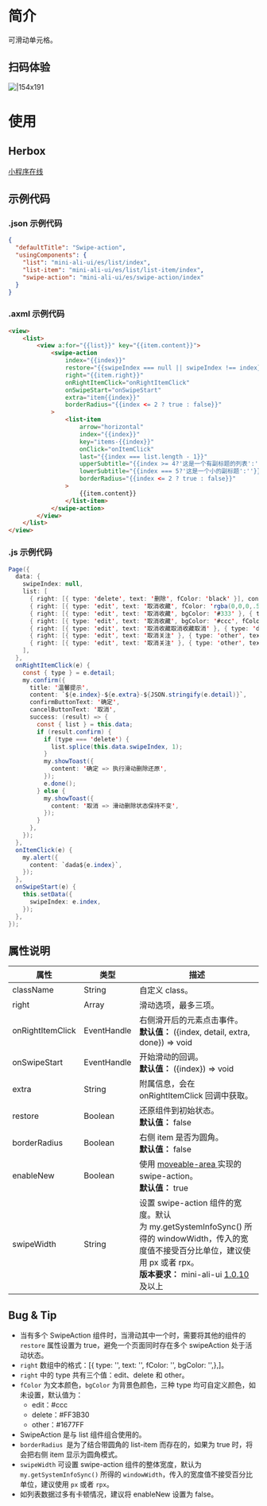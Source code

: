 
# 简介
可滑动单元格。

## 扫码体验
![|154x191](https://mdn.alipayobjects.com/afts/img/A*mFvzSLKvHNkAAAAAAAAAAABkAa8wAA/original?bz=openpt_doc&t=RSHzP1ClIiW9jF9s9JrMZQAAAABkMK8AAAAA#align=left&display=inline&height=191&margin=%5Bobject%20Object%5D&originHeight=191&originWidth=154&status=done&style=none&width=154)

# 使用

## Herbox
[小程序在线](https://herbox-embed.alipay.com/s/doc-aliui-swipe-action?theme=light&previewZoom=75&chInfo=openhome-doc) 

## 示例代码

### .json 示例代码
```json
{
  "defaultTitle": "Swipe-action",
  "usingComponents": {
    "list": "mini-ali-ui/es/list/index",
    "list-item": "mini-ali-ui/es/list/list-item/index",
    "swipe-action": "mini-ali-ui/es/swipe-action/index"
  }
}
```

### .axml 示例代码
```html
<view>
	<list>
		<view a:for="{{list}}" key="{{item.content}}">
			<swipe-action
				index="{{index}}"
				restore="{{swipeIndex === null || swipeIndex !== index}}"
				right="{{item.right}}"
				onRightItemClick="onRightItemClick"
				onSwipeStart="onSwipeStart"
				extra="item{{index}}"
				borderRadius="{{index <= 2 ? true : false}}"
			>
				<list-item
					arrow="horizontal"
					index="{{index}}"
					key="items-{{index}}"
					onClick="onItemClick"
					last="{{index === list.length - 1}}"
					upperSubtitle="{{index >= 4?'这是一个有副标题的列表':''}}"
					lowerSubtitle="{{index === 5?'这是一个小的副标题':''}}"
					borderRadius="{{index <= 2 ? true : false}}"
				>
					{{item.content}}
				</list-item>
			</swipe-action>
		</view>
	</list>
</view>
```

### .js 示例代码
```java
Page({
  data: {
    swipeIndex: null,
    list: [
      { right: [{ type: 'delete', text: '删除', fColor: 'black' }], content: '更换文字颜色' },
      { right: [{ type: 'edit', text: '取消收藏', fColor: 'rgba(0,0,0,.5)' }, { type: 'delete', text: '删除', fColor: 'yellow' }, { type: 'other', text: '新增一个' }], content: '改变文字颜色' },
      { right: [{ type: 'edit', text: '取消收藏', bgColor: '#333' }, { type: 'delete', text: '删除' }], content: '其中一个背景色变化' },
      { right: [{ type: 'edit', text: '取消收藏', bgColor: '#ccc', fColor: '#f00' }, { type: 'delete', text: '删除', bgColor: '#0ff', fColor: '#333' }], content: '文字和背景色同时改变' },
      { right: [{ type: 'edit', text: '取消收藏取消收藏取消' }, { type: 'delete', text: '删除删除删除删除' }], content: '默认颜色样式' },
      { right: [{ type: 'edit', text: '取消关注' }, { type: 'other', text: '免打扰' }, { type: 'delete', text: '删除' }], content: '三个选项的卡片' },
      { right: [{ type: 'edit', text: '取消关注' }, { type: 'other', text: '免打扰' }, { type: 'delete', text: '删除' }], content: '三个选项的卡片三个选项的卡片三个选项的卡片三个选项的卡片三个选项的卡片三个选项的卡片三个选项的卡片三个选项的卡片三个选项的卡片三个选项的卡片三个选项的卡片三个选项的卡片三个选项的卡片三个选项的卡片三个选项的卡片三个选项的卡片三个选项的卡片' },
    ],
  },
  onRightItemClick(e) {
    const { type } = e.detail;
    my.confirm({
      title: '温馨提示',
      content: `${e.index}-${e.extra}-${JSON.stringify(e.detail)}`,
      confirmButtonText: '确定',
      cancelButtonText: '取消',
      success: (result) => {
        const { list } = this.data;
        if (result.confirm) {
          if (type === 'delete') {
            list.splice(this.data.swipeIndex, 1);
          }
          my.showToast({
            content: '确定 => 执行滑动删除还原',
          });
          e.done();
        } else {
          my.showToast({
            content: '取消 => 滑动删除状态保持不变',
          });
        }
      },
    });
  },
  onItemClick(e) {
    my.alert({
      content: `dada${e.index}`,
    });
  },
  onSwipeStart(e) {
    this.setData({
      swipeIndex: e.index,
    });
  },
});
```

## 属性说明
| **属性** | **类型** | **描述** |
| --- | --- | --- |
| className | String | 自定义 class。 |
| right | Array | 滑动选项，最多三项。 |
| onRightItemClick | EventHandle | 右侧滑开后的元素点击事件。<br />**默认值：** ({index, detail, extra, done}) => void |
| onSwipeStart | EventHandle | 开始滑动的回调。<br />**默认值：** ({index}) => void |
| extra | String | 附属信息，会在 onRightItemClick 回调中获取。 |
| restore | Boolean | 还原组件到初始状态。<br />**默认值：** false |
| borderRadius | Boolean | 右侧 item 是否为圆角。<br />**默认值：** false |
| enableNew | Boolean | 使用 [moveable-area ](https://opendocs.alipay.com/mini/component/movable-area)实现的 swipe-action。<br />**默认值：** true |
| swipeWidth | String | 设置 swipe-action 组件的宽度。默认为 my.getSystemInfoSync() 所得的 windowWidth，传入的宽度值不接受百分比单位，建议使用 px 或者 rpx。<br />**版本要求：** mini-ali-ui [1.0.10](https://www.npmjs.com/package/mini-ali-ui?activeTab=versions) 及以上 |


## Bug & Tip

- 当有多个 SwipeAction 组件时，当滑动其中一个时，需要将其他的组件的 `restore` 属性设置为 true，避免一个页面同时存在多个 swipeAction 处于活动状态。
- `right` 数组中的格式：[{ type: '', text: '', fColor: '', bgColor: '',},]。  
- `right` 中的 type 共有三个值：edit、delete 和 other。
- `fColor` 为文本颜色，`bgColor` 为背景色颜色，三种 type 均可自定义颜色，如未设置，默认值为：
   - edit：#ccc
   - delete：#FF3B30
   - other：#1677FF
- SwipeAction 是与 list 组件组合使用的。
- `borderRadius `是为了结合带圆角的 list-item 而存在的，如果为 true 时，将会把右侧 item 显示为圆角模式。
- `swipeWidth` 可设置 swipe-action 组件的整体宽度，默认为 `my.getSystemInfoSync()` 所得的 `windowWidth`，传入的宽度值不接受百分比单位，建议使用 `px` 或者 `rpx`。
- 如列表数据过多有卡顿情况，建议将 enableNew 设置为 false。
